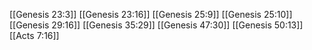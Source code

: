 [[Genesis 23:3]]
[[Genesis 23:16]]
[[Genesis 25:9]]
[[Genesis 25:10]]
[[Genesis 29:16]]
[[Genesis 35:29]]
[[Genesis 47:30]]
[[Genesis 50:13]]
[[Acts 7:16]]
